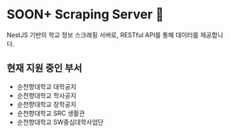 # SOON+ Scraping Server 🚀

NestJS 기반의 학교 정보 스크래핑 서버로, RESTful API를 통해 데이터를 제공합니다. 

## 현재 지원 중인 부서 
- 순천향대학교 대학공지
- 순천향대학교 학사공지 
- 순천향대학교 장학공지
- 순천향대학교 SRC 생활관
- 순천향대학교 SW중심대학사업단